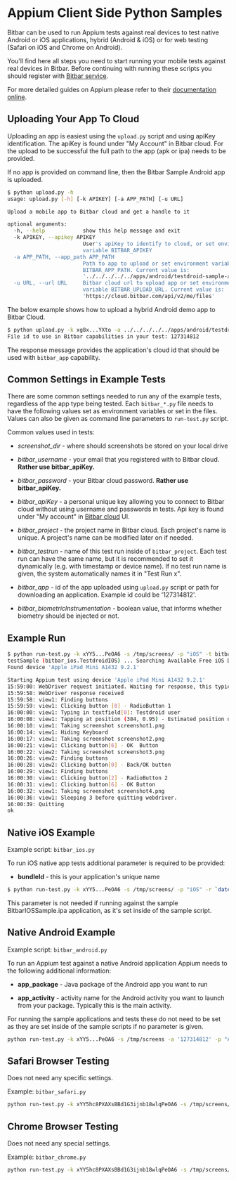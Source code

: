 # Appium Client Side Python Samples

Bitbar can be used to run Appium tests against real devices to test
native Android or iOS applications, hybrid (Android & iOS) or for web
testing (Safari on iOS and Chrome on Android).

You'll find here all steps you need to start running your mobile tests
against real devices in Bitbar. Before continuing with running these
scripts you should register with [Bitbar
service](https://cloud.bitbar.com/).

For more detailed guides on Appium please refer to their
[documentation online](https://appium.github.io/python-client-sphinx/).

## Uploading Your App To Cloud

Uploading an app is easiest using the `upload.py` script and using
apiKey identification. The apiKey is found under "My Account" in
Bitbar cloud. For the upload to be successful the full path to the
app (apk or ipa) needs to be provided.

If no app is provided on command line, then the Bitbar Sample Android app is
uploaded.

```bash
$ python upload.py -h
usage: upload.py [-h] [-k APIKEY] [-a APP_PATH] [-u URL]

Upload a mobile app to Bitbar cloud and get a handle to it

optional arguments:
  -h, --help            show this help message and exit
  -k APIKEY, --apikey APIKEY
                        User's apiKey to identify to cloud, or set environment
                        variable BITBAR_APIKEY
  -a APP_PATH, --app_path APP_PATH
                        Path to app to upload or set environment variable
                        BITBAR_APP_PATH. Current value is:
                        '../../../../../apps/android/testdroid-sample-app.apk'
  -u URL, --url URL     Bitbar cloud url to upload app or set environment
                        variable BITBAR_UPLOAD_URL. Current value is:
                        'https://cloud.bitbar.com/api/v2/me/files'
```

The below example shows how to upload a hybrid Android demo app to Bitbar Cloud.

```bash
$ python upload.py -k xg8x...YXto -a ../../../../../apps/android/testdroid-sample-app.apk
File id to use in Bitbar capabilities in your test: 127314812
```

The response message provides the application's cloud id that
should be used with `bitbar_app` capability.

## Common Settings in Example Tests

There are some common settings needed to run any of the example tests,
regardless of the app type being tested. Each `bitbar_*.py` file
needs to have the following values set as environment variables or set
in the files. Values can also be given as command line parameters to
`run-test.py` script.

Common values used in tests:

* *screenshot_dir* - where should screenshots be stored on your local drive

* *bitbar_username* - your email that you registered with to
   Bitbar cloud.  **Rather use bitbar_apiKey.**

* *bitbar_password* - your Bitbar cloud password. **Rather use bitbar_apiKey.**

* *bitbar_apiKey* - a personal unique key allowing you to connect
   to Bitbar cloud without using username and passwords in
   tests. Api key is found under "My account" in [Bitbar cloud](https://cloud.bitbar.com/) UI.

* *bitbar_project* - the project name in Bitbar cloud. Each
  project's name is unique. A project's name can be modified later on if needed.

* *bitbar_testrun* - name of this test run inside of
  `bitbar_project`. Each test run can have the same name, but it is
  recommended to set it dynamically (e.g. with timestamp or device
  name). If no test run name is given, the system automatically names
  it in "Test Run x".

* *bitbar_app* - id of the app uploaded using `upload.py`
  script or path for downloading an application. Example id could be '127314812'.
* *bitbar_biometricInstrumentation* - boolean value, that informs whether
  biometry should be injected or not.

## Example Run

```bash
$ python run-test.py -k xYY5...PeOA6 -s /tmp/screens/ -p "iOS" -t bitbar_ios -a "127314812"
testSample (bitbar_ios.TestdroidIOS) ... Searching Available Free iOS Device...
Found device 'Apple iPad Mini A1432 9.2.1'

Starting Appium test using device 'Apple iPad Mini A1432 9.2.1'
15:59:00: WebDriver request initiated. Waiting for response, this typically takes 2-3 mins
15:59:58: WebDriver response received
15:59:58: view1: Finding buttons
15:59:59: view1: Clicking button [0] - RadioButton 1
16:00:00: view1: Typing in textfield[0]: Testdroid user
16:00:08: view1: Tapping at position (384, 0.95) - Estimated position of SpaceBar
16:00:10: view1: Taking screenshot screenshot1.png
16:00:14: view1: Hiding Keyboard
16:00:17: view1: Taking screenshot screenshot2.png
16:00:21: view1: Clicking button[6] - OK  Button
16:00:22: view2: Taking screenshot screenshot3.png
16:00:26: view2: Finding buttons
16:00:28: view2: Clicking button[0] - Back/OK button
16:00:29: view1: Finding buttons
16:00:30: view1: Clicking button[2] - RadioButton 2
16:00:31: view1: Clicking button[6] - OK Button
16:00:32: view1: Taking screenshot screenshot4.png
16:00:36: view1: Sleeping 3 before quitting webdriver.
16:00:39: Quitting
ok

```

## Native iOS Example

Example script: `bitbar_ios.py`

To run iOS native app tests additional parameter is required to be provided:

* **bundleId** - this is your application's unique name

```bash
$ python run-test.py -k xYY5...PeOA6 -s /tmp/screens/ -p "iOS" -r `date +%R` -a "127314812" --bundle_id "com.bitbar.testdroid.BitbarIOSSample" -t bitbar_ios  
```

This parameter is not needed if running against the sample BitbarIOSSample.ipa application, as it's set inside of the sample script.

## Native Android Example

Example script: `bitbar_android.py`

To run an Appium test against a native Android application Appium needs to the
following additional information:

* **app_package** - Java package of the Android app you want to run

* **app_activity** - activity name for the Android activity you want to
  launch from your package. Typically this is the main activity.

For running the sample applications and tests these do not need to be set as they are set inside of the sample scripts if no parameter is given.

```bash
python run-test.py -k xYY5...PeOA6 -s /tmp/screens -a '127314812' -p "Android Native" -r  `date +%R` -t bitbar_android
```

## Safari Browser Testing

Does not need any specific settings.

Example: `bitbar_safari.py`

```bash
python run-test.py -k xYY5hc8PXAXsBBd1G3ijnb18wlqPeOA6 -s /tmp/screens/ -t bitbar_safari -p "Safari browser"  -r `date +%R`
```

## Chrome Browser Testing

Does not need any special settings.

Example: `bitbar_chrome.py`

```bash
python run-test.py -k xYY5hc8PXAXsBBd1G3ijnb18wlqPeOA6 -s /tmp/screens/ -t bitbar_chrome -p "Chrome browser"  -r `date +%R`
```
